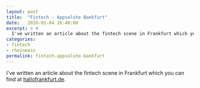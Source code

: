 ```yaml
---
layout: post
title:  "Fintech — Appsolute Bankfurt"
date:   2016-01-04 16:40:00
excerpt: > #
  I've written an article about the fintech scene in Frankfurt which you can find at [hallofrankfurt.de](http://hallofrankfurt.de/blog/articles/fintech-appsolute-bankfurt).
categories:
- fintech
- rheinmain
permalink: fintech-appsolute-bankfurt
---
```


I've written an article about the fintech scene in Frankfurt which you can find at [hallofrankfurt.de](http://hallofrankfurt.de/blog/articles/fintech-appsolute-bankfurt).
